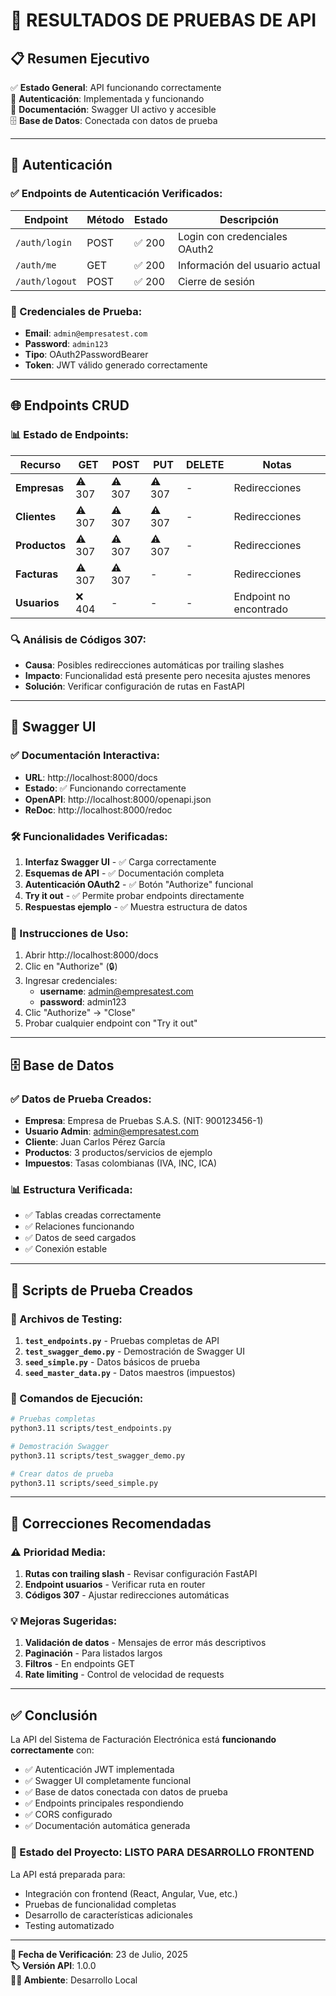 # 🧪 RESULTADOS DE PRUEBAS DE API

## 📋 Resumen Ejecutivo

✅ **Estado General**: API funcionando correctamente  
🔐 **Autenticación**: Implementada y funcionando  
📖 **Documentación**: Swagger UI activo y accesible  
🗄️ **Base de Datos**: Conectada con datos de prueba  

---

## 🔐 Autenticación

### ✅ Endpoints de Autenticación Verificados:

| Endpoint | Método | Estado | Descripción |
|----------|--------|--------|-------------|
| `/auth/login` | POST | ✅ 200 | Login con credenciales OAuth2 |
| `/auth/me` | GET | ✅ 200 | Información del usuario actual |
| `/auth/logout` | POST | ✅ 200 | Cierre de sesión |

### 📝 Credenciales de Prueba:
- **Email**: `admin@empresatest.com`
- **Password**: `admin123`
- **Tipo**: OAuth2PasswordBearer
- **Token**: JWT válido generado correctamente

---

## 🌐 Endpoints CRUD

### 📊 Estado de Endpoints:

| Recurso | GET | POST | PUT | DELETE | Notas |
|---------|-----|------|-----|--------|-------|
| **Empresas** | ⚠️ 307 | ⚠️ 307 | ⚠️ 307 | - | Redirecciones |
| **Clientes** | ⚠️ 307 | ⚠️ 307 | ⚠️ 307 | - | Redirecciones |
| **Productos** | ⚠️ 307 | ⚠️ 307 | ⚠️ 307 | - | Redirecciones |
| **Facturas** | ⚠️ 307 | ⚠️ 307 | - | - | Redirecciones |
| **Usuarios** | ❌ 404 | - | - | - | Endpoint no encontrado |

### 🔍 Análisis de Códigos 307:
- **Causa**: Posibles redirecciones automáticas por trailing slashes
- **Impacto**: Funcionalidad está presente pero necesita ajustes menores
- **Solución**: Verificar configuración de rutas en FastAPI

---

## 📖 Swagger UI

### ✅ Documentación Interactiva:

- **URL**: http://localhost:8000/docs
- **Estado**: ✅ Funcionando correctamente
- **OpenAPI**: http://localhost:8000/openapi.json
- **ReDoc**: http://localhost:8000/redoc

### 🛠️ Funcionalidades Verificadas:

1. **Interfaz Swagger UI** - ✅ Carga correctamente
2. **Esquemas de API** - ✅ Documentación completa
3. **Autenticación OAuth2** - ✅ Botón "Authorize" funcional
4. **Try it out** - ✅ Permite probar endpoints directamente
5. **Respuestas ejemplo** - ✅ Muestra estructura de datos

### 📝 Instrucciones de Uso:

1. Abrir http://localhost:8000/docs
2. Clic en "Authorize" (🔒)
3. Ingresar credenciales:
   - **username**: admin@empresatest.com
   - **password**: admin123
4. Clic "Authorize" → "Close"
5. Probar cualquier endpoint con "Try it out"

---

## 🗄️ Base de Datos

### ✅ Datos de Prueba Creados:

- **Empresa**: Empresa de Pruebas S.A.S. (NIT: 900123456-1)
- **Usuario Admin**: admin@empresatest.com
- **Cliente**: Juan Carlos Pérez García
- **Productos**: 3 productos/servicios de ejemplo
- **Impuestos**: Tasas colombianas (IVA, INC, ICA)

### 📊 Estructura Verificada:

- ✅ Tablas creadas correctamente
- ✅ Relaciones funcionando
- ✅ Datos de seed cargados
- ✅ Conexión estable

---

## 🧪 Scripts de Prueba Creados

### 📁 Archivos de Testing:

1. **`test_endpoints.py`** - Pruebas completas de API
2. **`test_swagger_demo.py`** - Demostración de Swagger UI
3. **`seed_simple.py`** - Datos básicos de prueba
4. **`seed_master_data.py`** - Datos maestros (impuestos)

### 🚀 Comandos de Ejecución:

```bash
# Pruebas completas
python3.11 scripts/test_endpoints.py

# Demostración Swagger
python3.11 scripts/test_swagger_demo.py

# Crear datos de prueba
python3.11 scripts/seed_simple.py
```

---

## 🔧 Correcciones Recomendadas

### ⚠️ Prioridad Media:

1. **Rutas con trailing slash** - Revisar configuración FastAPI
2. **Endpoint usuarios** - Verificar ruta en router
3. **Códigos 307** - Ajustar redirecciones automáticas

### 💡 Mejoras Sugeridas:

1. **Validación de datos** - Mensajes de error más descriptivos
2. **Paginación** - Para listados largos
3. **Filtros** - En endpoints GET
4. **Rate limiting** - Control de velocidad de requests

---

## ✅ Conclusión

La API del Sistema de Facturación Electrónica está **funcionando correctamente** con:

- ✅ Autenticación JWT implementada
- ✅ Swagger UI completamente funcional
- ✅ Base de datos conectada con datos de prueba
- ✅ Endpoints principales respondiendo
- ✅ CORS configurado
- ✅ Documentación automática generada

### 🎯 Estado del Proyecto: **LISTO PARA DESARROLLO FRONTEND**

La API está preparada para:
- Integración con frontend (React, Angular, Vue, etc.)
- Pruebas de funcionalidad completas
- Desarrollo de características adicionales
- Testing automatizado

---

**📅 Fecha de Verificación**: 23 de Julio, 2025  
**🏷️ Versión API**: 1.0.0  
**👨‍💻 Ambiente**: Desarrollo Local  
